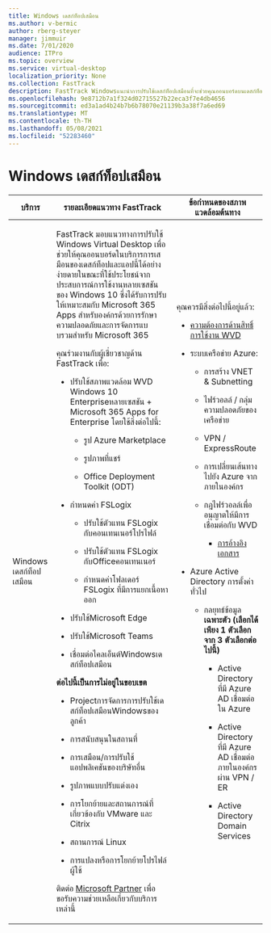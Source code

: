 ```yaml
---
title: Windows เดสก์ท็อปเสมือน
ms.author: v-bermic
author: rberg-steyer
manager: jimmuir
ms.date: 7/01/2020
audience: ITPro
ms.topic: overview
ms.service: virtual-desktop
localization_priority: None
ms.collection: FastTrack
description: FastTrack Windowsแนะนําการปรับใช้เดสก์ท็อปเสมือนที่จะช่วยคุณออนบอร์ดบนเดสก์ท็อปนี้
ms.openlocfilehash: 9e8712b7a1f324d02715527b22eca3f7e4db4656
ms.sourcegitcommit: ed3a1ad4b24b7b6b78070e21139b3a38f7a6ed69
ms.translationtype: MT
ms.contentlocale: th-TH
ms.lasthandoff: 05/08/2021
ms.locfileid: "52283460"
---
```

# <a name="windows-virtual-desktop"></a>Windows เดสก์ท็อปเสมือน

<table>
<thead>
<tr class="header">
<th><strong>บริการ</strong></th>
<th><strong>รายละเอียดแนวทาง FastTrack</strong></th>
<th><strong>ข้อกำหนดของสภาพแวดล้อมต้นทาง</strong></th>
</tr>
</thead>
<tbody>
<tr class="odd">
<td>Windows เดสก์ท็อปเสมือน</td>
<td><p>FastTrack มอบแนวทางการปรับใช้ Windows Virtual Desktop เพื่อช่วยให้คุณออนบอร์ดในบริการการเสมือนของเดสก์ท็อปและแอปนี้ได้อย่างง่ายดายในขณะที่ใช้ประโยชน์จากประสบการณ์การใช้งานหลายเซสชันของ Windows 10 ซึ่งได้รับการปรับให้เหมาะสมกับ Microsoft 365 Apps สําหรับองค์กรด้วยการรักษาความปลอดภัยและการจัดการแบบรวมสําหรับ Microsoft 365</p>
<p>คุณร่วมงานกับผู้เชี่ยวชาญด้าน FastTrack เพื่อ:</p>
<ul>
<li><p>ปรับใช้สภาพแวดล้อม WVD Windows 10 Enterpriseหลายเซสชัน + Microsoft 365 Apps for Enterprise โดยใช้สิ่งต่อไปนี้:</p>
<ul>
<li><p>รูป Azure Marketplace</p></li>
<li><p>รูปภาพที่แชร์</p></li>
<li><p>Office Deployment Toolkit (ODT)</p></li>
</ul></li>
<li><p>กําหนดค่า FSLogix</p>
<ul>
<li><p>ปรับใช้ตัวแทน FSLogix กับคอนเทนเนอร์โปรไฟล์</p></li>
<li><p>ปรับใช้ตัวแทน FSLogix กับOfficeคอนเทนเนอร์</p></li>
<li><p>กําหนดค่าโฟลเดอร์ FSLogix ที่มีการแยกเนื้อหาออก</p></li>
</ul></li>
<li><p>ปรับใช้Microsoft Edge</p></li>
<li><p>ปรับใช้Microsoft Teams</p></li>
<li><p>เชื่อมต่อไคลเอ็นต์Windowsเดสก์ท็อปเสมือน</p></li>
</ul>
<p><strong>ต่อไปนี้เป็นการไม่อยู่ในขอบเขต</strong></p>
<ul>
<li><p>Projectการจัดการการปรับใช้เดสก์ท็อปเสมือนWindowsของลูกค้า</p></li>
<li><p>การสนับสนุนในสถานที่</p></li>
<li><p>การเสมือน/การปรับใช้แอปพลิเคชันของบริษัทอื่น</p></li>
<li><p>รูปภาพแบบปรับแต่งเอง</p></li>
<li><p>การโยกย้ายและสถานการณ์ที่เกี่ยวข้องกับ VMware และ Citrix</p></li>
<li><p>สถานการณ์ Linux</p></li>
<li><p>การแปลงหรือการโยกย้ายโปรไฟล์ผู้ใช้</p></li>
</ul>
<p>ติดต่อ <a href="https://go.microsoft.com/fwlink/?linkid=2080150">Microsoft Partner</a> เพื่อขอรับความช่วยเหลือเกี่ยวกับบริการเหล่านี้</p></td>
<td><p>คุณควรมีสิ่งต่อไปนี้อยู่แล้ว:</p>
<ul>
<li><p><a href="https://docs.microsoft.com/azure/virtual-desktop/overview#requirements">ความต้องการด้านสิทธิ์การใช้งาน WVD</a></p></li>
<li><p>ระบบเครือข่าย Azure:</p>
<ul>
<li><p>การสร้าง VNET &amp; Subnetting</p></li>
<li><p>ไฟร์วอลล์ / กลุ่มความปลอดภัยของเครือข่าย</p></li>
<li><p>VPN / ExpressRoute</p></li>
<li><p>การเปลี่ยนเส้นทางไปยัง Azure จากภายในองค์กร</p></li>
<li><p>กฎไฟร์วอลล์เพื่ออนุญาตให้มีการเชื่อมต่อกับ WVD</p>
<ul>
<li><p><a href="https://docs.microsoft.com/azure/virtual-desktop/overview#supported-remote-desktop-clients">การอ้างอิงเอกสาร</a></p></li>
</ul></li>
</ul></li>
<li><p>Azure Active Directory การตั้งค่าทั่วไป</p>
<ul>
<li><p>กลยุทธ์ข้อมูล <strong>เฉพาะตัว (เลือกได้เพียง 1 ตัวเลือกจาก 3 ตัวเลือกต่อไปนี้)</strong></p>
<ul>
<li><p>Active Directory ที่มี Azure AD เชื่อมต่อใน Azure</p></li>
<li><p>Active Directory ที่มี Azure AD เชื่อมต่อภายในองค์กรผ่าน VPN / ER</p></li>
<li><p>Active Directory Domain Services</p></li>
</ul></li>
</ul></li>
</ul></td>
</tr>
</tbody>
</table>
